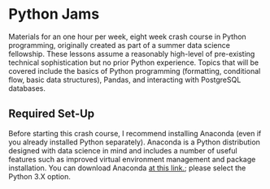 # Python Jams

Materials for an one hour per week, eight week crash course in Python programming,
originally created as part of a summer data science fellowship. These lessons
assume a reasonably high-level of pre-existing technical sophistication but no
prior Python experience. Topics that will be covered include the basics of
Python programming (formatting, conditional flow, basic data structures), Pandas,
and interacting with PostgreSQL databases.

## Required Set-Up

Before starting this crash course, I recommend installing Anaconda (even if you
already installed Python separately). Anaconda is a Python distribution designed
with data science in mind and includes a number of useful features such as improved virtual environment management and package installation. You can download Anaconda [at this link.](https://www.anaconda.com/distribution/#download-section); please select the Python 3.X option.
